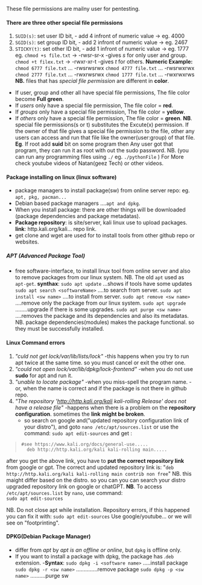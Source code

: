  These file permissions are mailny user for pentesting.
#### There are three other special file permissions
1. `SUID(s)`: set user ID bit, - add 4 infront of numeric value -> eg. 4000
2. `SGID(s)`: set group ID bit, - add 2 infront of numeric value -> eg. 2467
3. `STICKY(t)`: set other ID bit, - add 1 infront of numeric value -> eg. 1777
eg.  `chmod +s file.txt`  ->   -rwsr-sr-x
                        -gives *s* for only user and group.
     `chmod +t filex.txt`  ->   -rwxr-xr-t
                           -gives *t* for others.
**Numeric Example:** 
    `chmod 6777 file.txt`     ... -rwsrwsrwx
    `chmod 4777 file.txt`     ... -rwsrwxrwx
    `chmod 2777 file.txt`     ... -rwxrwsrwx
    `chmod 1777 file.txt`     ... -rwxrwxrws
**NB.** files that has *special file permission* are different in **color**. 
- If user, group and other all have special file permissions, The file color become **Full green**.
- If *users* only have a special file permission, The file color = **red**.
- If *groups* only have a special file permission, The file color = **yellow**.
- If *others* only have a special file permission, The file color = **green**.
**NB**. special file permissions(s or t) substitutes the Excute(x) permission.
If the owner of that file gives a special file permission to the file, other any users can access 
and run that file like the owner(user:group) of that file.
**Eg**. If root add **suid** bit on some program then Any user got that program, they can run it as root 
     with out the sudo password.
NB. (you can run any programming files using `./`   eg. `./pythonFile` )
For More check youtube videos of Natan(geez Tech) or other videos.
#### Package installing on linux (linux software)
- package managers to install package(sw) from online server repo:  eg. `apt, pkg, pacman...`
- Debian based package managers ....`apt and dpkg`.
- When you install package: there are other things will be downloaded 
     (package dependencies and package metadatas).
- **Package repository**: is site/server, kali linux use to upload packages.
       **link**:  http.kali.org/kali...   repo link.
- get clone and wget are used for to install tools from other github repo or websites.
##### APT (Advanced Package Tool)
- free software-interface, to install linux tool from online server and also 
   to remove packages from our linux system. 
   NB. The old `apt` used as `apt-get`.
**synthax**:    `sudo apt update`    ...shows if tools have some updates
         `sudo apt search <softwareName>`    ....to search from server.
         `sudo apt install <sw name>`     ....to install from server.
         `sudo apt remove <sw name>`      ....remove only the package from our linux system.
         `sudo apt upgrade`                  ........upgrade if there is some upgrades.
         `sudo apt purge <sw name>`        ....removes the package and its dependencies and                                                                  also its metadatas.
NB. package dependencies(modules) makes the package functional. 
    so they must be successfully installed.
#### Linux Command errors
1. *"culd not get lock/var/lib/lists/lock"*
     -this happens when you try to run apt twice at the same time.
     so you must cancel or exit the other one.
2. *"could not open lock/var/lib/dpkg/lock-frontend"*
      -when you do not use **sudo** for apt and run it.
3.  *"unable to locate package"*
       -when you miss-spell the program name. 
       -or, when the name is correct and if the package is not there in github repo.
4. *"The repository 'http://http.kali.org/kali kali-rolling Release' does not have a release file"*
      -happens when there is a problem on the **repository configuration**. sometimes the **link**
      **might be broken**.
      - so search on google and("updated repository configuration link of your distro"), and goto
      `nano /etc/apt/sources.list`    or use the command: `sudo apt edit-sources` 
      and get :
>     #see https://www.kali.org/docs/general-use.....
>       deb http://http.kali.org/kali kali-rolling main.....
       
after you get the above link, you have to **put the correct repository link** from google or gpt.
     The correct and updated repository link is: 
      "`deb http://http.kali.org/kali kali-rolling main contrib non free`" 
      NB. this maight differ based on the distro. so you can you can search your distro upgraded repository link on google or chatGPT.
      **NB**. To access `/etc/apt/sources.list` by `nano`, use command:  
        `sudo apt edit-sources`
        
NB.    Do not close apt while installation.
     Repository errors, if this happened you can fix it with: `sudo apt edit-sources`
     Use google/youtube... or we will see on "footprinting".

#### DPKG(Debian Package Manager)
- differ from *apt* by *apt is an offline or online*, but `dpkg` is offline only.
- If you want to install a package with dpkg, the package has .`deb` extension.
-**Syntax**:
     `sudo dpkg -i <software name>`     .....install package
     `sudo dpkg -r <sw name>`          ..............remove package
     `sudo dpkg -p <sw name>`             ..........purge sw
 